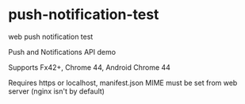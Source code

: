 # push-notification-test
web push notification test

Push and Notifications API demo

Supports Fx42+, Chrome 44, Android Chrome 44

Requires https or localhost, manifest.json MIME must be set from web server (nginx isn't by default)

